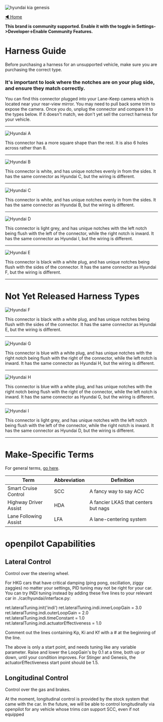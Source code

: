 ![hyundai kia genesis](https://user-images.githubusercontent.com/37757984/82103626-983d4800-96c8-11ea-8062-e771da985755.jpeg)

[◄ Home](https://github.com/commaai/openpilot/wiki)

**This brand is community supported. Enable it with the toggle in Settings->Developer->Enable Community Features.**

# Harness Guide

Before purchasing a harness for an unsupported vehicle, make sure you are purchasing the correct type. 
### It's important to look where the notches are on your plug side, and ensure they match correctly.

You can find this connector plugged into your Lane-Keep camera which is located near your rear-view mirror. You may need to pull back some trim to expose the camera. Once you do, unplug the connector and compare it to the types below. If it doesn't match, we don't yet sell the correct harness for your vehicle.

---
![Hyundai A](https://user-images.githubusercontent.com/37757984/82007923-4d67f580-9620-11ea-8e5f-8167e2051f02.png)

This connector has a more square shape than the rest. It is also 6 holes across rather than 8.

---
![Hyundai B](https://user-images.githubusercontent.com/37757984/82935518-06dc9a00-9f42-11ea-996c-e83166c0c89e.png)

This connector is white, and has unique notches evenly in from the sides. It has the same connector as Hyundai C, but the wiring is different.

---
![Hyundai C](https://user-images.githubusercontent.com/37757984/82935522-07753080-9f42-11ea-85d1-8f104693f41c.png)

This connector is white, and has unique notches evenly in from the sides. It has the same connector as Hyundai B, but the wiring is different.

---
![Hyundai D](https://user-images.githubusercontent.com/37757984/82935524-07753080-9f42-11ea-88cd-3691be085b66.png)

This connector is light grey, and has unique notches with the left notch being flush with the left of the connector, while the right notch is inward. It has the same connector as Hyundai I, but the wiring is different.

---
![Hyundai E](https://user-images.githubusercontent.com/37757984/82935525-080dc700-9f42-11ea-809a-cedd72f97112.png)

This connector is black with a white plug, and has unique notches being flush with the sides of the connector. It has the same connector as Hyundai F, but the wiring is different.

---
# Not Yet Released Harness Types

![Hyundai F](https://user-images.githubusercontent.com/37757984/82935527-080dc700-9f42-11ea-9d7c-c4383e72da57.png)

This connector is black with a white plug, and has unique notches being flush with the sides of the connector. It has the same connector as Hyundai E, but the wiring is different.

---
![Hyundai G](https://user-images.githubusercontent.com/37757984/82961461-4e7b1a00-9f72-11ea-80b3-78570386bb82.png)

This connector is blue with a white plug, and has unique notches with the right notch being flush with the right of the connector, while the left notch is inward. It has the same connector as Hyundai H, but the wiring is different.

---
![Hyundai H](https://user-images.githubusercontent.com/37757984/82961496-63f04400-9f72-11ea-9096-c1c38ea9971d.png)

This connector is blue with a white plug, and has unique notches with the right notch being flush with the right of the connector, while the left notch is inward. It has the same connector as Hyundai G, but the wiring is different.

---
![Hyundai I](https://user-images.githubusercontent.com/12204953/83317392-d4f15f00-a1f1-11ea-8a24-0c95a43acb7d.png)

This connector is light grey, and has unique notches with the left notch being flush with the left of the connector, while the right notch is inward. It has the same connector as Hyundai D, but the wiring is different.

---

# Make-Specific Terms

For general terms, [go here](https://github.com/commaai/openpilot/wiki/General-Terms).

Term | Abbreviation | Definition
--- | --- | ---
Smart Cruise Control | SCC | A fancy way to say ACC
Highway Driver Assist | HDA | A fancier LKAS that centers but nags
Lane Following Assist | LFA | A lane-centering system

# openpilot Capabilities

## Lateral Control

Control over the steering wheel.

For HKG cars that have critical damping (ping pong, oscillation, ziggy zaggies) no matter your settings, PID tuning may not be right for your car.  You can try INDI tuning instead by adding these five lines to your relevant car in ./car/hyundai/interface.py:

ret.lateralTuning.init('indi')
ret.lateralTuning.indi.innerLoopGain = 3.0
ret.lateralTuning.indi.outerLoopGain = 2.0
ret.lateralTuning.indi.timeConstant = 1.0
ret.lateralTuning.indi.actuatorEffectiveness = 1.0

Comment out the lines containing Kp, Ki and Kf with a # at the beginning of the line.

The above is only a start point, and needs tuning like any variable parameter.  Raise and lower the LoopGain's by 0.1 at a time, both up or down, until your condition improves.  For Stinger and Genesis, the actuatorEffectiveness start point should be 1.5. 

## Longitudinal Control

Control over the gas and brakes.

At the moment, longitudinal control is provided by the stock system that came with the car.
In the future, we will be able to control longitudinally via openpilot for any vehicle whose trims _can_ support SCC, even if not equipped